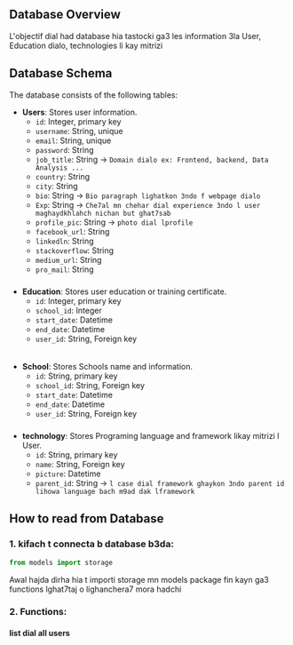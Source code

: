 ## Database Overview

L'objectif dial had database hia tastocki ga3 les information 3la User, 
Education dialo, technologies li kay mitrizi

## Database Schema
The database consists of the following tables:
- **Users**: Stores user information.
  - `id`: Integer, primary key
  - `username`: String, unique
  - `email`: String, unique
  - `password`: String
  - `job_title`: String -> ```Domain dialo ex: Frontend, backend, Data Analysis ...```
  - `country`: String
  - `city`: String 
  - `bio`: String -> ```Bio paragraph lighatkon 3ndo f webpage dialo```
  - `Exp`: String -> ```Che7al mn chehar dial experience 3ndo l user maghaydkhlahch nichan but ghat7sab```
  - `profile_pic`: String -> ```photo dial lprofile```
  - `facebook_url`: String 
  - `linkedln`: String
  - `stackoverflow`: String
  - `medium_url`: String
  - `pro_mail`: String
#####
- **Education**: Stores user education or training certificate.
  - `id`: Integer, primary key
  - `school_id`: Integer
  - `start_date`: Datetime
  - `end_date`: Datetime
  - `user_id`: String, Foreign key
######
- **School**: Stores Schools name and information.
  - `id`: String, primary key
  - `school_id`: String, Foreign key
  - `start_date`: Datetime
  - `end_date`: Datetime
  - `user_id`: String, Foreign key
#####
- **technology**: Stores Programing language and framework likay mitrizi l User.
  - `id`: String, primary key
  - `name`: String, Foreign key
  - `picture`: Datetime
  - `parent_id`: String -> ```l case dial framework ghaykon 3ndo parent id lihowa language bach m9ad dak lframework```

## How to read from Database

### 1. kifach t connecta b database b3da:
```python
from models import storage
```
Awal hajda dirha hia t importi storage mn models package fin kayn ga3 functions lghat7taj o lighanchera7 mora hadchi
### 2. Functions:
#### list dial all users
```python

```


